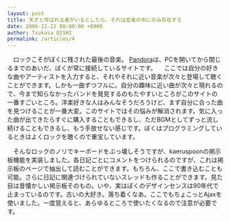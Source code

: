 ```yaml
---
layout: post
title: 天才と呼ばれる者がいるとしたら、それは音楽の中にのみ存在する
date: 2006-12-22 00:00:00 +0900
author: Tsukasa OISHI
permalink: /articles/4
---
```


　ロックこそがぼくに残された最後の音楽。 [Pandora](http://www.pandora.com/)は、PCを開いてから閉じるまでのあいだ、ぼくが常に接続しているサイトです。
　ここでは自分の好きな曲やアーティストを入力すると、それやそれに近い音楽が次々と登場して聴くことができます。しかも一曲ずつフルに。自分の趣味に近い曲が次々と現れるので、今まで知らなかったバンドを発見するのもたやすいところがこのサイトの一番すごいところ。洋楽好きな人はみんなそうだろうけど、まず自分に合った曲を見つけることが一番大変。このサイトではその悩みが解消されます。気に入った曲が出てきたらすぐに購入することもできるし、ただBGMとしてずっと流し続けることもできるし、もう手放せない感じです。ぼくはプログラミングしているときはよくロックを聴くので重宝しています。

　そんなロックのノリでキーボードをぶっ壊しそうですが、kaeruspoonの掲示板機能を実装しました。各日記ごとにコメントをつけられるのですが、これは掲示板のページで抽出して読むことができます。もちろん、ここで書き込むことも可能。さらに日記に関連づけられていないスレッドも作ることができます。見た目は昔懐かしい掲示板そのもの。いや、実はぼくのデザインセンスは90年代で止まっているのです。古いの大好き。落ち着くなあ。ここでもちょこっとAjaxを使いました。一度覚えると、あらゆるところで使いたくなるので注意が必要です。

